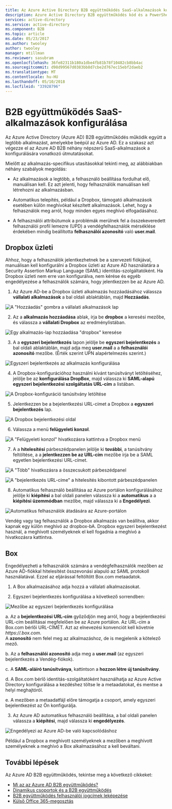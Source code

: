 ```yaml
---
title: Az Azure Active Directory B2B együttműködés SaaS-alkalmazások konfigurálása |} Microsoft Docs
description: Azure Active Directory B2B együttműködés kód és a PowerShell-példák
services: active-directory
ms.service: active-directory
ms.component: B2B
ms.topic: article
ms.date: 05/23/2017
ms.author: twooley
author: twooley
manager: mtillman
ms.reviewer: sasubram
ms.openlocfilehash: 36fe82311b180a1dbe4fb81b78f10482cb8bb4ac
ms.sourcegitcommit: d98d99567d0383bb8d7cbe2d767ec15ebf2daeb2
ms.translationtype: MT
ms.contentlocale: hu-HU
ms.lasthandoff: 05/10/2018
ms.locfileid: "33928796"
---
```

# <a name="configure-saas-apps-for-b2b-collaboration"></a>B2B együttműködés SaaS-alkalmazások konfigurálása

Az Azure Active Directory (Azure AD) B2B együttműködés működik együtt a legtöbb alkalmazást, amelyekbe beépül az Azure AD. Ez a szakasz azt végezze el az Azure AD B2B néhány népszerű SaaS-alkalmazások a konfigurálására vonatkozó útmutatásokat.

Mielőtt az alkalmazás-specifikus utasításokkal tekinti meg, az alábbiakban néhány szabályok megoldás:

* Az alkalmazások a legtöbb, a felhasználó beállítása fordulhat elő, manuálisan kell. Ez azt jelenti, hogy felhasználók manuálisan kell létrehozni az alkalmazásban.

* Automatikus telepítés, például a Dropbox, támogató alkalmazások esetében külön meghívókat készített alkalmazások. Lehet, hogy a felhasználók meg arról, hogy minden egyes meghívó elfogadásához.

* A felhasználói attribútumok a problémák merülnek fel a összekeveredett felhasználói profil lemezre (UPD) a vendégfelhasználók mérséklése érdekében mindig beállította **felhasználói azonosító** való **user.mail**.


## <a name="dropbox-business"></a>Dropbox üzleti

Ahhoz, hogy a felhasználók jelentkezhetnek be a szervezeti fiókjával, manuálisan kell konfigurálni a Dropbox üzleti az Azure AD használatára a Security Assertion Markup Language (SAML) identitás-szolgáltatóként. Ha Dropbox üzleti nem erre van konfigurálva, nem kérése és egyéb engedélyezése a felhasználók számára, hogy jelentkezzen be az Azure AD.

1. Az Azure AD-be a Dropbox üzleti alkalmazás hozzáadásához válassza **vállalati alkalmazások** a bal oldali ablaktáblán, majd **Hozzáadás**.

  ![A "Hozzáadás" gombra a vállalati alkalmazások lap](media/active-directory-b2b-configure-saas-apps/add-dropbox.png)

2. Az a **alkalmazás hozzáadása** ablak, írja be **dropbox** a keresési mezőbe, és válassza a **vállalati Dropbox** az eredménylistában.

  ![Egy alkalmazás-lap hozzáadása "dropbox" keresése](media/active-directory-b2b-configure-saas-apps/add-app-dialog.png)

3. A a **egyszeri bejelentkezés** lapon jelölje be **egyszeri bejelentkezés** a bal oldali ablaktáblán, majd adja meg **user.mail** a a **felhasználói azonosító** mezőbe. (Érték szerint UPN alapértelmezés szerint.)

  ![Egyszeri bejelentkezés az alkalmazás konfigurálása](media/active-directory-b2b-configure-saas-apps/configure-app-sso.png)

4. A Dropbox-konfigurációhoz használni kívánt tanúsítványt letöltéséhez, jelölje be az **konfigurálása DropBox**, majd válassza ki **SAML-alapú egyszeri bejelentkezési szolgáltatás URL-cím** a listában.

  ![A Dropbox-konfiguráció tanúsítvány letöltése](media/active-directory-b2b-configure-saas-apps/download-certificate.png)

5. Jelentkezzen be a bejelentkezési URL-címet a Dropbox a **egyszeri bejelentkezés** lap.

  ![A Dropbox bejelentkezési oldal](media/active-directory-b2b-configure-saas-apps/sign-in-to-dropbox.png)

6. Válassza a menü **felügyeleti konzol**.

  ![A "Felügyeleti konzol" hivatkozásra kattintva a Dropbox menü](media/active-directory-b2b-configure-saas-apps/dropbox-menu.png)

7. A a **hitelesítési** párbeszédpanelen jelölje ki **további**, a tanúsítvány feltöltése, a a **jelentkezzen be az URL-cím** mezőbe írja be a SAML egyetlen bejelentkezési URL-címet.

  ![A "Több" hivatkozásra a összecsukott párbeszédpanel](media/active-directory-b2b-configure-saas-apps/dropbox-auth-01.png)

  ![A "bejelentkezés URL-címe" a hitelesítés kibontott párbeszédpanelen](media/active-directory-b2b-configure-saas-apps/paste-single-sign-on-URL.png)

8. Automatikus felhasználó beállítása az Azure portálon konfigurálásához jelölje ki **kiépítési** a bal oldali panelen válassza ki a **automatikus** a a **kiépítési üzemmódban** mezőbe, majd válassza ki a  **Engedélyezi**.

  ![Automatikus felhasználók átadására az Azure-portálon](media/active-directory-b2b-configure-saas-apps/set-up-automatic-provisioning.png)

Vendég vagy tag felhasználók a Dropbox alkalmazás van beállítva, akkor kapnak egy külön meghívó az dropbox-bA. Dropbox egyszeri bejelentkezést használ, a meghívott személyeknek el kell fogadnia a meghívó a hivatkozásra kattintva.

## <a name="box"></a>Box
Engedélyezheti a felhasználók számára a vendégfelhasználók mezőben az Azure AD-fiókkal hitelesítést összevonási alapuló az SAML protokoll használatával. Ezzel az eljárással feltöltött Box.com metaadatok.

1. A Box alkalmazásához adja hozzá a vállalati alkalmazásokat.

2. Egyszeri bejelentkezés konfigurálása a következő sorrendben:

  ![Mezőbe az egyszeri bejelentkezés konfigurálása](media/active-directory-b2b-configure-saas-apps/configure-box-sso.png)

 a. Az a **bejelentkezési URL-cím** győződjön meg arról, hogy a bejelentkezési URL-cím beállításai megfelelően be az Azure portálon. Az URL-cím a Box.com bérlői URL-CÍMÉT. Azt az elnevezési konvenciót kell követnie *https://.box.com*.  
 A **azonosító** nem felel meg az alkalmazáshoz, de is megjelenik a kötelező mező.

 b. Az a **felhasználói azonosító** adja meg a **user.mail** (az egyszeri bejelentkezés a Vendég-fiókok).

 c. A **SAML-aláíró tanúsítványa**, kattintson a **hozzon létre új tanúsítvány**.

 d. A Box.com bérlő identitás-szolgáltatóként használhatja az Azure Active Directory konfigurálása a kezdéshez töltse le a metaadatokat, és mentse a helyi meghajtóról.

 e. A mezőben a metaadatfájl előre támogatja a csoport, amely egyszeri bejelentkezést az Ön konfigurálja.

3. Az Azure AD automatikus felhasználó beállítása, a bal oldali panelen válassza a **kiépítési**, majd válassza ki **engedélyezés**.

  ![Engedélyezi az Azure AD-be való kapcsolódáshoz](media/active-directory-b2b-configure-saas-apps/auth-azure-ad-to-connect-to-box.png)

Például a Dropbox a meghívott személyeknek a mezőben a meghívott személyeknek a meghívó a Box alkalmazásához a kell beváltani.

## <a name="next-steps"></a>További lépések

Az Azure AD B2B együttműködés, tekintse meg a következő cikkeket:

- [Mi az az Azure AD B2B együttműködés?](active-directory-b2b-what-is-azure-ad-b2b.md)
- [Dinamikus csoportok és a B2B együttműködés](active-directory-b2b-dynamic-groups.md)
- [B2B együttműködés felhasználói jogcímek leképezése](active-directory-b2b-claims-mapping.md)
- [Külső Office 365-megosztás](active-directory-b2b-o365-external-user.md)

